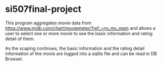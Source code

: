 # si507final-project

This program aggregates movie data from https://www.imdb.com/chart/moviemeter/?ref_=nv_mv_mpm and allows a user to select one or more movie to see the basic information and rating detail of them. 

As the scaping continues, the basic information and the rating  detail information of the movie are logged into a sqlite file and can be read in DB Browser.
